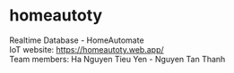 # homeautoty
Realtime Database - HomeAutomate <br/>
IoT website: https://homeautoty.web.app/ <br/>
Team members: Ha Nguyen Tieu Yen - Nguyen Tan Thanh 
